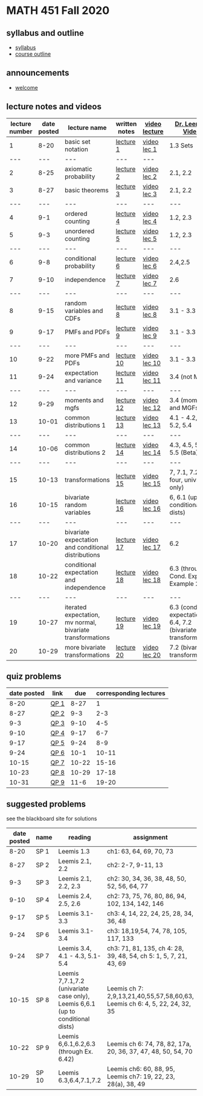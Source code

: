 # MATH 451 Fall 2020 

## syllabus and outline

- [syllabus](syllabus/syllabus.pdf)
- [course outline](student_outline.pdf)

## announcements

- [welcome](announce/welcome.md)

## lecture notes and videos

lecture number | date posted | lecture name | written notes | [video lecture](https://www.youtube.com/playlist?list=PL8bivwGDerXoGLimP2BkNzXXDQNymX44y) | [Dr. Leemis's Videos](http://www.math.wm.edu/~leemis/videos/probability/) | 
--- | ---|---|---|---|---
1|8-20 | basic set notation | [lecture 1](lns/lec1.pdf) | [video lec 1](https://youtu.be/NF-UOA2rXZ4) | 1.3 Sets |
---|---|---|---|---
2|8-25 | axiomatic probability | [lecture 2](lns/lec2.pdf) | [video lec 2](https://youtu.be/iFYm5HjicjM) | 2.1, 2.2 |
3|8-27 | basic theorems | [lecture 3](lns/lec3.pdf) | [video lec 3](https://youtu.be/5_0NSyIAfo0) | 2.1, 2.2 |
--- | ---|---|---|---|---
4|9-1 | ordered counting | [lecture 4](lns/lec4.pdf) | [video lec 4](https://youtu.be/XxdEyJmVJPU) | 1.2, 2.3 |
5|9-3 | unordered counting | [lecture 5](lns/lec5.pdf) | [video lec 5](https://youtu.be/Fm7k6B8z4Gg) | 1.2, 2.3 |
--- | ---|---|---|---|---
6|9-8 | conditional probability | [lecture 6](lns/lec6.pdf) | [video lec 6](https://youtu.be/Bfmm6aN_Gxk) | 2.4,2.5 |
7|9-10 | independence | [lecture 7](lns/lec7.pdf) | [video lec 7](https://youtu.be/8vwDgW9TS-8) | 2.6 |
--- | ---|---|---|---|---
8|9-15 | random variables and CDFs | [lecture 8](lns/lec8.pdf) | [video lec 8](https://youtu.be/49496Ozk2qo) | 3.1 - 3.3 |
9|9-17 | PMFs and PDFs | [lecture 9](lns/lec9.pdf) | [video lec 9](https://youtu.be/6s6-eQQqwlw) | 3.1 - 3.3 |
--- | ---|---|---|---|---
10|9-22 | more PMFs and PDFs | [lecture 10](lns/lec10.pdf) | [video lec 10](https://youtu.be/yLHu-Z7qMSw) | 3.1 - 3.3 |
11|9-24 | expectation and variance | [lecture 11](lns/lec11.pdf) | [video lec 11](https://youtu.be/HpPvCJpZjtA) | 3.4 (not MGFs)|
--- | ---|---|---|---|---
12|9-29 | moments and mgfs | [lecture 12](lns/lec12.pdf) | [video lec 12](https://youtu.be/LNTt0wyshBk) | 3.4 (moments and MGFs) |
13|10-01 | common distributions 1 | [lecture 13](lns/lec13.pdf) | [video lec 13](https://youtu.be/FKHA_zzXKns) | 4.1 - 4.2, 5.1, 5.2, 5.4|
--- | ---|---|---|---|---
14|10-06 | common distributions 2 | [lecture 14](lns/lec14.pdf) | [video lec 14](https://youtu.be/RnQN3XzoMs8) | 4.3, 4.5, 5.3, 5.5 (Beta)|
--- | ---|---|---|---|---
15|10-13 | transformations | [lecture 15](lns/lec15.pdf) | [video lec 15](https://youtu.be/LL7DZeIZk1g) | 7, 7.1, 7.2 (first four, univariate only) |
16|10-15 | bivariate random variables | [lecture 16](lns/lec16.pdf) | [video lec 16](https://youtu.be/pEBghuHXKC8) | 6, 6.1 (up to conditional dists) |
--- | ---|---|---|---|---
17|10-20 | bivariate expectation and conditional distributions | [lecture 17](lns/lec17.pdf) | [video lec 17](https://youtu.be/NgEL-W-foM8) | 6.2|
18|10-22 | conditional expectation and independence | [lecture 18](lns/lec18.pdf) | [video lec 18](https://youtu.be/AWz6Hifq1DY) | 6.3 (through Cond. Expect. Example 2)  |
--- | ---|---|---|---|---
19|10-27 | iterated expectation, mv normal, bivariate transformations | [lecture 19](lns/lec19.pdf) | [video lec 19](https://youtu.be/57wuKiU4MzY) | 6.3 (condtional expectation), 6.4, 7.2 (bivariate transformations) |
20|10-29 | more bivariate transformations | [lecture 20](lns/lec20.pdf) | [video lec 20](https://youtu.be/lJKejjvW0No) | 7.2 (bivariate transformations) |


## quiz problems

date posted | link | due | corresponding lectures
--- | --- | --- | ---
8-20 | [QP 1](qp/qp1.pdf) | 8-27 | 1
8-27 | [QP 2](qp/qp2.pdf) | 9-3 | 2-3
9-3 | [QP 3](qp/qp3.pdf) | 9-10| 4-5
9-10 | [QP 4](qp/qp4.pdf) | 9-17| 6-7
9-17 | [QP 5](qp/qp5.pdf) | 9-24| 8-9
9-24 | [QP 6](qp/qp6.pdf) | 10-1| 10-11
10-15 | [QP 7](qp/qp7.pdf) | 10-22 | 15-16
10-23 | [QP 8](qp/qp8.pdf) | 10-29 | 17-18
10-31 | [QP 9](qp/qp9.pdf) | 11-6 | 19-20

## suggested problems

see the blackboard site for solutions

date posted | name |  reading| assignment | corresponding lectures
--- | --- | --- |--- | ---
8-20 | SP 1 | Leemis 1.3 | ch1: 63, 64, 69, 70, 73 | 1
8-27 | SP 2 | Leemis 2.1, 2.2 | ch2: 2-7, 9-11, 13 | 2-3
9-3 | SP 3 | Leemis 2.1, 2.2, 2.3 | ch2: 30, 34, 36, 38, 48, 50, 52, 56, 64, 77| 4-5
9-10 | SP 4 | Leemis 2.4, 2.5, 2.6 | ch2: 73, 75, 76, 80, 86, 94, 102, 134, 142, 146 | 6-7
9-17 | SP 5 | Leemis 3.1-3.3 | ch3: 4, 14, 22, 24, 25, 28, 34, 36, 48 | 8-9
9-24 | SP 6 | Leemis 3.1-3.4 | ch3: 18,19,54, 74, 78, 105, 117, 133 | 10-11
9-24 | SP 7 | Leemis 3.4, 4.1 - 4.3, 5.1-5.4 | ch3: 71, 81, 135, ch 4: 28, 39, 48, 54, ch 5: 1, 5, 7, 21, 43, 69| 12-14
10-15 | SP 8 | Leemis 7,7.1,7.2 (univariate case only), Leemis 6,6.1 (up to conditional dists) | Leemis ch 7: 2,9,13,21,40,55,57,58,60,63, Leemis ch 6: 4, 5, 22, 24, 32, 35  | 15-16
10-22 | SP 9 | Leemis 6,6.1,6.2,6.3 (through Ex. 6.42) | Leemis ch 6: 74, 78, 82, 17a, 20, 36, 37, 47, 48, 50, 54, 70 | 17-18
10-29 | SP 10 | Leemis 6.3,6.4,7.1,7.2 | Leemis ch6: 60, 88, 95, Leemis ch7: 19, 22, 23, 28(a), 38, 49 | 19-20


